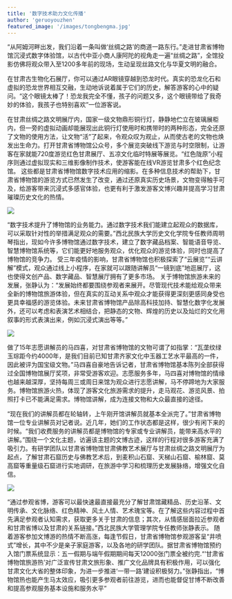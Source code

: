 ```yaml
---
title: '数字技术助力文化传播'
author: 'geruoyouzhen'
featured_image: '/images/tongbengma.jpg'
---
```


“从阿姆河畔出发，我们沿着一条叫做‘丝绸之路’的商道一路东行。”走进甘肃省博物馆沉浸式数字体验馆，以古代中亚小商人康阿陀的视角走一遍“丝绸之路”，全馆投影仿佛将观众带入至1200多年前的现场，生动呈现丝路文化与华夏文明的融合。

在甘肃古生物化石展厅，你可以通过AR眼镜穿越到恐龙时代。真实的恐龙化石和虚拟的恐龙世界相互交融，生动地诉说着属于它们的历史，解答游客的心中的疑问。“这个眼镜太棒了！恐龙我完全不懂，孩子的问题又多，这个眼镜带给了我奇妙的体验，我孩子也特别喜欢”一位游客说。

在甘肃丝绸之路文明展厅内，国家一级文物鼎形铜行灯，静静地伫立在玻璃展柜内，但一旁的虚拟动画却能展现出此铜行灯使用时和携带时的两种形态，完全还原了文物的使用方法，让文物“活”了起来，令观众叹为观止，从而使古老的文物也焕发出生命力。打开甘肃省博物馆公众号，多个展览突破线下游览与时空限制，让游客在家就能720度游览红色甘肃展厅、五凉文化临时特展等展览。“红色陇原”小程序则通过虚拟现实和三维影像制作技术，使游客能在线VR游览甘肃多个红色纪念馆。
这些都是甘肃省博物馆数字技术应用的缩影。在多种信息技术的帮助下，甘肃省博物馆的游览方式已然发生了改变，通过还原真实历史场景，文物变得触手可及，给游客带来沉浸式多感官体验，也更有利于激发游客文博兴趣并提高学习甘肃璀璨历史文化的热情。

![](/images/kuaidi.jpg)

“数字技术提升了博物馆的业务能力。通过数字技术我们能建立起观众的数据库，可以采取针对性的举措满足观众的需要。”西北民族大学历史文化学院专任教师周明琴指出，现如今许多博物馆通过数字技术，建立了数字藏品档案、智能语音导览、智慧博物馆系统等，它们能更好地服务观众，优化观众的游览体验，同时也提高了博物馆的竞争力。
受三年疫情的影响，甘肃省博物馆也积极探索了“云展览”“云讲解”模式，观众通过线上小程序，在家就可以跟随讲解员“一镜到底”地逛展厅，这也使得文创产品、数字藏品、智慧展厅拥有了更多市场。
关于博物馆旅游未来的发展，张静认为：“发展始终都要围绕参观者来展开。尽管现代技术能给观众带来全新的博物馆旅游体验，但在真实的互动关系中观众才能获得更深刻更感同身受也更具幸福感的游览体验。未来甘肃省博物馆产品除高科技加持、智慧化数字化发展外，还可以考虑和表演艺术相结合，把静态的文物、辉煌的历史以及灿烂的文化用叙事的形式表演出来，例如沉浸式演出等等。”

![](/images/bei.jpg)

做了15年志愿讲解员的马四喜，对甘肃省博物馆的文物可谓了如指掌：“瓦垄纹绿玉琮距今约4000年，是我们目前已知甘肃齐家文化中玉器工艺水平最高的一件，因此被评为国宝级文物。”马四喜自豪地告诉记者，甘肃省博物馆基本陈列全部获得过全国博物馆展厅奖项，非常受游客欢迎。志愿服务多年，马四喜对博物馆的情缘也越来越深厚，坚持每周三或周日来馆为观众进行志愿讲解，马不停蹄地为大家服务。博物馆旅游火热，体现了游客文化旅游需求的提升，走马观花、游览风景、拍照打卡已不能满足需求。博物馆讲解，成为连接文物和大众最直接的途径。

“现在我们的讲解员都在轮轴转，上午刚开馆讲解员就基本全派完了。”甘肃省博物馆一位专业讲解员对记者说。近几年，她们的工作状态都是这样，很少有闲下来的时候。“我们收费服务的讲解员都是博物馆的专家或专业讲解员，能带来高水平的讲解。”围绕一个文化主题，访遍该主题的文博古迹，这样的行程对很多游客充满了吸引力。有研学团队以甘肃省博物馆甘肃佛教艺术展厅与甘肃丝绸之路文明展厅为起点，了解甘肃石窟历史与佛教艺术后，到麦积山石窟、天梯山石窟、榆林窟、莫高窟等重量级石窟进行实地调研，在旅游中学习和梳理历史发展脉络，增强文化自信。

![](/images/men.jpg)

“通过参观省博，游客可以最快速最直接最充分了解甘肃馆藏精品、历史沿革、文明传承、文化脉络、红色精神、风土人情、艺术瑰宝等。在了解这些内容过程中首先满足参观者认知需求，获取更多关于甘肃的信息；其次，从情感层面拉近参观者和甘肃省博以及甘肃的关系链接。”西北民族大学管理学院专任教师张静表示。
随着游客参加文博游的热情不断高涨，每逢节假日，甘肃省博物馆参观游客呈“井喷式”增长，其中不少是亲子家庭游客，以及各地的研学团队。据甘肃省博物馆预约入馆门票系统显示：五一假期与端午假期期间每天12000张门票全被约完.“‘甘肃省博物馆旅游热’对广泛宣传甘肃文旅形象、推广文化品牌具有积极作用，可以强化甘肃文化大省的整体印象，为进一步推进‘一带一路’建设积极努力。”张静指出，“博物馆热也能产生马太效应，吸引更多参观者前往游览，进而也能督促甘博不断改善和提高参观服务基本设施和服务水平”
